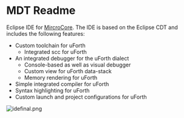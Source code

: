# MDT Readme #

Eclipse IDE for [MircroCore](http://www.fhnw.ch/technik/imvs/forschung/projekte/crypto-microcore). The IDE is based on the Eclipse CDT and includes the following features:

* Custom toolchain for uForth
  * Integrated scc for uForth
* An integrated debugger for the uForth dialect
  * Console-based as well as visual debugger
  * Custom view for uForth data-stack
  * Memory rendering for uForth
* Simple integrated compiler for uForth
* Syntax highlighting for uForth
* Custom launch and project configurations for uForth


![idefinal.png](https://bitbucket.org/repo/L897Kd/images/2001736047-idefinal.png)
